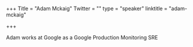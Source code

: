 +++
Title = "Adam Mckaig"
Twitter = ""
type = "speaker"
linktitle = "adam-mckaig"

+++

Adam works at Google as a Google Production Monitoring SRE
